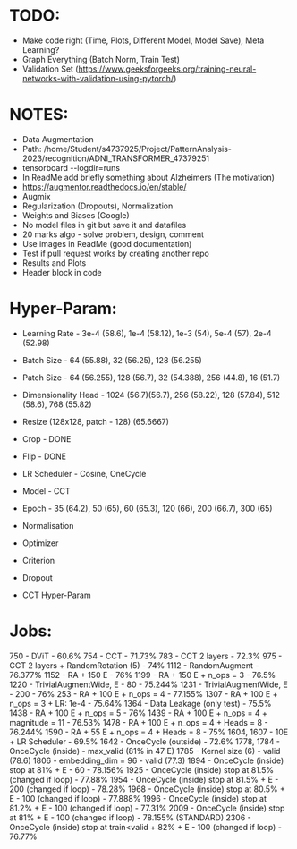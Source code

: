 # TODO:
- Make code right (Time, Plots, Different Model, Model Save), Meta Learning?
- Graph Everything (Batch Norm, Train Test)
- Validation Set (https://www.geeksforgeeks.org/training-neural-networks-with-validation-using-pytorch/)

# NOTES:
- Data Augmentation
- Path: /home/Student/s4737925/Project/PatternAnalysis-2023/recognition/ADNI_TRANSFORMER_47379251
- tensorboard --logdir=runs
- In ReadMe add briefly something about Alzheimers (The motivation)
- https://augmentor.readthedocs.io/en/stable/
- Augmix
- Regularization (Dropouts), Normalization
- Weights and Biases (Google)
- No model files in git but save it and datafiles
- 20 marks algo - solve problem, design, comment
- Use images in ReadMe (good documentation) 
- Test if pull request works by creating another repo
- Results and Plots
- Header block in code

# Hyper-Param:
- Learning Rate - 3e-4 (58.6), 1e-4 (58.12), 1e-3 (54), 5e-4 (57), 2e-4 (52.98)
- Batch Size - 64 (55.88), 32 (56.25), 128 (56.255)
- Patch Size - 64 (56.255), 128 (56.7), 32 (54.388), 256 (44.8), 16 (51.7)
- Dimensionality Head - 1024 (56.7)(56.7), 256 (58.22), 128 (57.84), 512 (58.6), 768 (55.82)
- Resize (128x128, patch - 128) (65.6667)
- Crop - DONE
- Flip - DONE
- LR Scheduler - Cosine, OneCycle
- Model - CCT
- Epoch - 35 (64.2), 50 (65), 60 (65.3), 120 (66), 200 (66.7), 300 (65)

- Normalisation
- Optimizer
- Criterion
- Dropout
- CCT Hyper-Param

# Jobs:
750 - DViT - 60.6%
754 - CCT - 71.73%
783 - CCT 2 layers - 72.3%
975 - CCT 2 layers + RandomRotation (5) - 74%
1112 - RandomAugment - 76.377%
1152 - RA + 150 E - 76%
1199 - RA + 150 E + n_ops = 3 - 76.5%
1220 - TrivialAugmentWide, E - 80 - 75.244%
1231 - TrivialAugmentWide, E - 200 - 76%
253 - RA + 100 E + n_ops = 4 - 77.155%
1307 - RA + 100 E + n_ops = 3 + LR: 1e-4 - 75.64%
1364 - Data Leakage (only test) - 75.5%
1438 - RA + 100 E + n_ops = 5 - 76%
1439 - RA + 100 E + n_ops = 4 + magnitude = 11 - 76.53%
1478 - RA + 100 E + n_ops = 4 + Heads = 8  - 76.244%
1590 - RA + 55 E + n_ops = 4 + Heads = 8 - 75%
1604, 1607 - 10E + LR Scheduler - 69.5%
1642 - OnceCycle (outside) - 72.6%
1778, 1784 - OnceCycle (inside) - max_valid (81% in 47 E)
1785 - Kernel size (6) - valid (78.6)
1806 - embedding_dim = 96 - valid (77.3)
1894 - OnceCycle (inside) stop at 81% + E - 60 - 78.156%
1925 - OnceCycle (inside) stop at 81.5% (changed if loop) - 77.88%
1954 - OnceCycle (inside) stop at 81.5% + E - 200 (changed if loop) - 78.28%
1968 - OnceCycle (inside) stop at 80.5% + E - 100 (changed if loop) - 77.888%
1996 - OnceCycle (inside) stop at 81.2% + E - 100 (changed if loop) - 77.31%
2009 - OnceCycle (inside) stop at 81% + E - 100 (changed if loop) - 78.155% (STANDARD)
2306 - OnceCycle (inside) stop at train<valid + 82% + E - 100 (changed if loop) - 76.77%